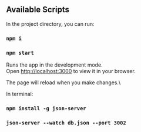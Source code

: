 ## Available Scripts

In the project directory, you can run:

### `npm i`

### `npm start`

Runs the app in the development mode.\
Open [http://localhost:3000](http://localhost:3000) to view it in your browser.

The page will reload when you make changes.\

In terminal:

### `npm install -g json-server`
### `json-server --watch db.json --port 3002`
